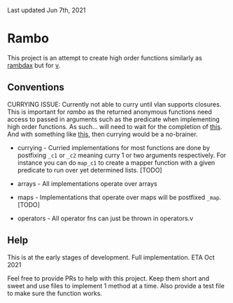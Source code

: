 Last updated Jun 7th, 2021

# Rambo

This project is an attempt to create high order functions similarly as [rambdax](https://selfrefactor.github.io/rambdax) but for [v](https://vlang.io/).

## Conventions

CURRYING ISSUE: Currently not able to curry until vlan supports closures. This is important for *rambo* as the returned anonymous functions need access to passed in arguments such as the predicate when implementing high order functions. As such... will need to wait for the completion of [this](https://github.com/vlang/v/issues/7740). And with something like [this](https://github.com/vlang/v/issues/8687), then currying would be a no-brainer.

* currying - Curried implementations for most functions are done by postfixing `_c1` or `_c2` meaning curry 1 or two arguments respectively. For instance you can do `map_c1` to create a mapper function with a given predicate to run over yet determined lists. [TODO]

* arrays - All implementations operate over arrays

* maps - Implementations that operate over maps will be postfixed `_map`. [TODO]

* operators - All operator fns can just be thrown in operators.v

## Help

This is at the early stages of development. Full implementation. ETA Oct 2021

Feel free to provide PRs to help with this project. Keep them short and sweet and use files to implement 1 method at a time. Also provide a test file to make sure the function works.
